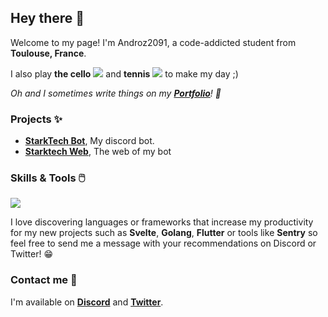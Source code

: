 ## Hey there 👋

Welcome to my page! I'm Androz2091, a code-addicted student from <img src="https://image.flaticon.com/icons/svg/197/197560.svg" width="13"/> **Toulouse, France**. 

I also play **the cello** <img src="https://img.icons8.com/color/24/000000/cello.png" /> and **tennis** <img src="https://img.icons8.com/color/24/000000/tennis.png" /> to make my day ;)

*Oh and I sometimes write things on my **[Portfolio](https://flarez.xyz)**! 📝*

### Projects ✨

* **[StarkTech Bot](https://starktech.xyz)**, My discord bot.
* **[Starktech Web](https://starktech.xyz)**, The web of my bot


### Skills & Tools 🖱️

<img src="https://upload.wikimedia.org/wikipedia/commons/thumb/4/47/React.svg/1200px-React.svg.png" />

I love discovering languages or frameworks that increase my productivity for my new projects such as **Svelte**, **Golang**, **Flutter** or tools like **Sentry** so feel free to send me a message with your recommendations on Discord or Twitter! 😁

### Contact me 🤝

I'm available on **[Discord](https://flarez.xyz/discord)** and **[Twitter](https://twitter.com/flarez)**.
